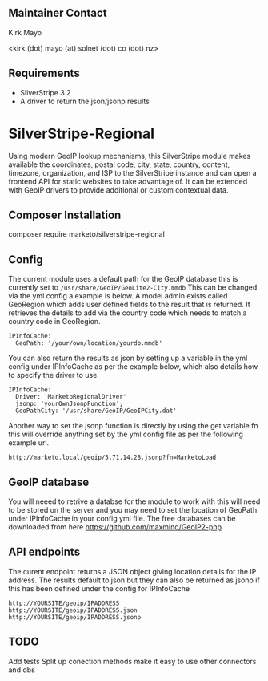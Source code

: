 ## Maintainer Contact

Kirk Mayo

<kirk (dot) mayo (at) solnet (dot) co (dot) nz>

## Requirements

* SilverStripe 3.2
* A driver to return the json/jsonp results

# SilverStripe-Regional

Using modern GeoIP lookup mechanisms, this SilverStripe module makes available the coordinates, postal code, city,
state, country, content, timezone, organization, and ISP to the SilverStripe instance and can open a frontend API
for static websites to take advantage of. It can be extended with GeoIP drivers to provide additional or custom contextual data.


## Composer Installation

  composer require marketo/silverstripe-regional

## Config

The current module uses a default path for the GeoIP database this is currently set to `/usr/share/GeoIP/GeoLite2-City.mmdb`
This can be changed via the yml config a example is below.
A model admin exists called GeoRegion which adds user defined fields to the result that is returned.
It retrieves the details to add via the country code which needs to match a country code in GeoRegion.

```
IPInfoCache:
  GeoPath: '/your/own/location/yourdb.mmdb'
```

You can also return the results as json by setting up a variable in the yml config under IPInfoCache
as per the example below, which also details how to specify the driver to use.

```
IPInfoCache:
  Driver: 'MarketoRegionalDriver'
  jsonp: 'yourOwnJsonpFunction';
  GeoPathCity: '/usr/share/GeoIP/GeoIPCity.dat'
```

Another way to set the jsonp function is directly by using the get variable fn this will override anything
set by the yml config file as per the following example url.

```
http://marketo.local/geoip/5.71.14.28.jsonp?fn=MarketoLoad
```

## GeoIP database

You will neeed to retrive a databse for the module to work with this will need to be stored
on the server and you may need to set the location of GeoPath under IPInfoCache in your config yml file.
The free databases can be downloaded from here <https://github.com/maxmind/GeoIP2-php>

## API endpoints

The curent endpoint returns a JSON object giving location details for the IP address.
The results default to json but they can also be returned as jsonp if this has been defined under
the config for IPInfoCache

```
http://YOURSITE/geoip/IPADDRESS
http://YOURSITE/geoip/IPADDRESS.json
http://YOURSITE/geoip/IPADDRESS.jsonp
```

## TODO

Add tests
Split up conection methods make it easy to use other connectors and dbs
